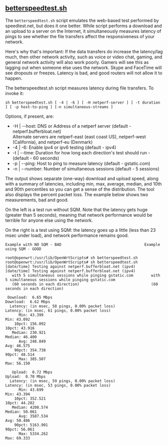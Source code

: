 ## [betterspeedtest.sh](https://github.com/richb-hanover/OpenWrtScripts/blob/master/betterspeedtest.sh)

The `betterspeedtest.sh` script emulates the web-based test performed by speedtest.net, but does it one better. While script performs a download and an upload to a server on the Internet, it simultaneously measures latency of pings to see whether the file transfers affect the responsiveness of your network. 

Here's why that's important: If the data transfers do increase the latency/lag much, then other network activity, such as voice or video chat, gaming, and general network activity will also work poorly. Gamers will see this as lagging out when someone else uses the network. Skype and FaceTime will see dropouts or freezes. Latency is bad, and good routers will not allow it to happen.

The betterspeedtest.sh script measures latency during file transfers. To invoke it:

    sh betterspeedtest.sh [ -4 | -6 ] [ -H netperf-server ] [ -t duration ] [ -p host-to-ping ] [-n simultaneous-streams ]

Options, if present, are:

* -H | --host: DNS or Address of a netperf server (default - netperf.bufferbloat.net)  
Alternate servers are netperf-east (east coast US), netperf-west (California), 
and netperf-eu (Denmark)
* -4 | -6:     Enable ipv4 or ipv6 testing (default - ipv4)
* -t | --time: Duration for how long each direction's test should run - (default - 60 seconds)
* -p | --ping: Host to ping to measure latency (default - gstatic.com)
* -n | --number: Number of simultaneous sessions (default - 5 sessions)

The output shows separate (one-way) download and upload speed, along with a summary of latencies, including min, max, average, median, and 10th and 90th percentiles so you can get a sense of the distribution. The tool also displays the percent packet loss. The example below shows two measurements, bad and good. 

On the left is a test run without SQM. Note that the latency gets huge (greater than 5 seconds), meaning that network performance would be terrible for anyone else using the network. 

On the right is a test using SQM: the latency goes up a little (less than 23 msec under load), and network performance remains good.

    Example with NO SQM - BAD                                     Example using SQM - GOOD
    
    root@openwrt:/usr/lib/OpenWrtScripts# sh betterspeedtest.sh   root@openwrt:/usr/lib/OpenWrtScripts# sh betterspeedtest.sh
    [date/time] Testing against netperf.bufferbloat.net (ipv4)    [date/time] Testing against netperf.bufferbloat.net (ipv4)
       with 5 simultaneous sessions while pinging gstatic.com        with 5 simultaneous sessions while pinging gstatic.com
       (60 seconds in each direction)                                (60 seconds in each direction)
    
     Download:  6.65 Mbps                                         Download:  6.62 Mbps
      Latency: (in msec, 58 pings, 0.00% packet loss)              Latency: (in msec, 61 pings, 0.00% packet loss)
          Min: 43.399                                                  Min: 43.092
        10pct: 156.092                                               10pct: 43.916
       Median: 230.921                                              Median: 46.400
          Avg: 248.849                                                 Avg: 46.575
        90pct: 354.738                                               90pct: 48.514
          Max: 385.507                                                 Max: 56.150
    
       Upload:  0.72 Mbps                                           Upload:  0.70 Mbps
      Latency: (in msec, 59 pings, 0.00% packet loss)              Latency: (in msec, 53 pings, 0.00% packet loss)
          Min: 43.699                                                  Min: 43.394
        10pct: 352.521                                               10pct: 44.202
       Median: 4208.574                                             Median: 50.061
          Avg: 3587.534                                                Avg: 50.486
        90pct: 5163.901                                              90pct: 56.061
          Max: 5334.262                                                Max: 69.333
